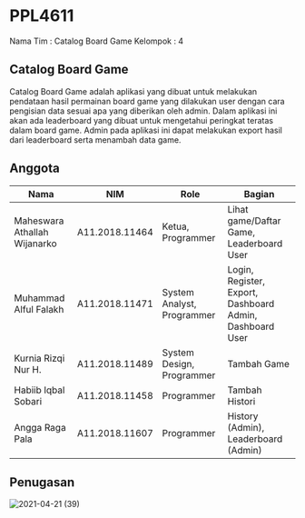 # PPL4611
Nama Tim : Catalog Board Game 
Kelompok : 4

## Catalog Board Game
Catalog Board Game adalah aplikasi yang dibuat untuk melakukan pendataan hasil permainan board game yang dilakukan user dengan cara pengisian data sesuai apa yang diberikan oleh admin. Dalam aplikasi ini akan ada leaderboard yang dibuat untuk mengetahui peringkat teratas dalam board game. Admin pada aplikasi ini dapat melakukan export hasil dari leaderboard serta menambah data game.

## Anggota
| Nama                         | NIM            | Role                        | Bagian                                                   |
|------------------------------|----------------|-----------------------------|----------------------------------------------------------|
| Maheswara Athallah Wijanarko | A11.2018.11464 | Ketua, Programmer           | Lihat game/Daftar Game, Leaderboard User                 |
| Muhammad Alful Falakh        | A11.2018.11471 | System Analyst, Programmer  | Login, Register, Export, Dashboard Admin, Dashboard User |
| Kurnia Rizqi Nur H.          | A11.2018.11489 | System Design, Programmer   | Tambah Game                                              |
| Habiib Iqbal Sobari          | A11.2018.11458 | Programmer                  | Tambah Histori                                           |
| Angga Raga Pala              | A11.2018.11607 | Programmer                  | History (Admin), Leaderboard (Admin)                     |


## Penugasan
![2021-04-21 (39)](https://user-images.githubusercontent.com/80021339/115575013-5b240180-a2ec-11eb-85ba-2b2349e5b58b.png)
